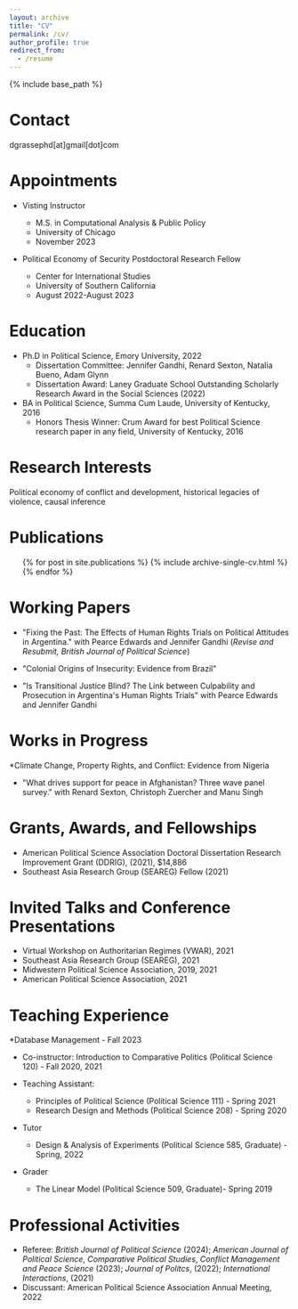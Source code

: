 ```yaml
---
layout: archive
title: "CV"
permalink: /cv/
author_profile: true
redirect_from:
  - /resume
---
```


{% include base_path %}

Contact 
========
dgrassephd[at]gmail[dot]com

Appointments
======
* Visting Instructor 
  * M.S. in Computational Analysis & Public Policy
  * University of Chicago 
  * November 2023
  
* Political Economy of Security Postdoctoral Research Fellow
  * Center for International Studies
  * University of Southern California 
  * August 2022-August 2023

Education
======
* Ph.D in Political Science, Emory University, 2022 
  * Dissertation Committee: Jennifer Gandhi, Renard Sexton, Natalia Bueno, Adam Glynn 
  * Dissertation Award: Laney Graduate School Outstanding Scholarly Research Award in the Social Sciences (2022)
* BA in Political Science, Summa Cum Laude, University of Kentucky, 2016
  * Honors Thesis Winner: Crum Award for best Political Science research paper in any field, University of Kentucky, 2016


Research Interests 
======
Political economy of conflict and development, historical legacies of violence, causal inference 


Publications
======
  <ul>{% for post in site.publications %}
    {% include archive-single-cv.html %}
  {% endfor %}</ul>
  
Working Papers
======

* "Fixing the Past: The Effects of Human Rights Trials on Political Attitudes in Argentina." with Pearce Edwards and Jennifer Gandhi (_Revise and Resubmit, British Journal of Political Science_)

* "Colonial Origins of Insecurity: Evidence from Brazil"

* "Is Transitional Justice Blind? The Link between Culpability and Prosecution in Argentina's Human Rights Trials" with Pearce Edwards and Jennifer Gandhi 

Works in Progress 
======

*Climate Change, Property Rights, and Conflict: Evidence from Nigeria
* "What drives support for peace in Afghanistan? Three wave panel survey." with Renard Sexton, Christoph Zuercher and Manu Singh


Grants, Awards, and Fellowships
=====

* American Political Science Association Doctoral Dissertation Research Improvement Grant (DDRIG), (2021), $14,886  
* Southeast Asia Research Group (SEAREG) Fellow (2021)

Invited Talks and Conference Presentations
=====  
* Virtual Workshop on Authoritarian Regimes (VWAR), 2021 
* Southeast Asia Research Group (SEAREG), 2021 
* Midwestern Political Science Association, 2019, 2021 
* American Political Science Association, 2021 

Teaching Experience
=====

*Database Management - Fall 2023

* Co-instructor: Introduction to Comparative Politics (Political Science 120) - Fall 2020, 2021 

* Teaching Assistant: 
  * Principles of Political Science (Political Science 111) -
Spring 2021 
  * Research Design and Methods (Political Science 208) - Spring 2020

* Tutor
  * Design & Analysis of Experiments (Political Science 585, Graduate) - Spring, 2022

* Grader
  * The Linear Model (Political Science 509, Graduate)- Spring 2019 


Professional Activities
====
* Referee: _British Journal of Political Science_ (2024); _American Journal of Political Science_, _Comparative Political Studies_, _Conflict Management and Peace
Science_ (2023);  _Journal of Politcs_, (2022); _International Interactions_, (2021)
* Discussant: American Political Science Association Annual Meeting, 2022 

